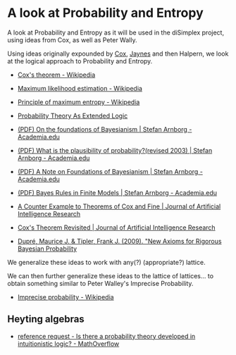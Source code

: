 # A look at Probability and Entropy

A look at Probability and Entropy as it will be used in the diSimplex
project, using ideas from Cox, as well as Peter Wally.

Using ideas originally expounded by
[Cox](https://en.wikipedia.org/wiki/Richard_Threlkeld_Cox),
[Jaynes](https://en.wikipedia.org/wiki/Edwin_Thompson_Jaynes) and then
Halpern, we look at the logical approach to Probability and Entropy.

- [Cox's theorem - Wikipedia](https://en.wikipedia.org/wiki/Cox's_theorem)

- [Maximum likelihood estimation -
  Wikipedia](https://en.wikipedia.org/wiki/Maximum_likelihood_estimation)

- [Principle of maximum entropy -
  Wikipedia](https://en.wikipedia.org/wiki/Principle_of_maximum_entropy)

- [Probability Theory As Extended Logic](https://bayes.wustl.edu/)

- [(PDF) On the foundations of Bayesianism | Stefan Arnborg -
Academia.edu](https://www.academia.edu/95886383/On_the_foundations_of_Bayesianism)

- [(PDF) What is the plausibility of probability?(revised 2003) | Stefan
Arnborg -
Academia.edu](https://www.academia.edu/95886371/What_is_the_plausibility_of_probability_revised_2003_)

- [(PDF) A Note on Foundations of Bayesianism | Stefan Arnborg -
Academia.edu](https://www.academia.edu/95886385/A_Note_on_Foundations_of_Bayesianism)

- [(PDF) Bayes Rules in Finite Models | Stefan Arnborg -
Academia.edu](https://www.academia.edu/77279929/Bayes_Rules_in_Finite_Models)

- [A Counter Example to Theorems of Cox and Fine | Journal of Artificial
  Intelligence
  Research](https://www.jair.org/index.php/jair/article/view/10223)

- [Cox's Theorem Revisited | Journal of Artificial Intelligence
  Research](https://www.jair.org/index.php/jair/article/view/10247)

- [Dupré, Maurice J. & Tipler, Frank J. (2009). "New Axioms for Rigorous
  Bayesian
  Probability](http://projecteuclid.org/download/pdf_1/euclid.ba/1340369856)


We generalize these ideas to work with any(?) (appropriate?) lattice.

We can then further generalize these ideas to the lattice of lattices...
to obtain something similar to Peter Walley's Imprecise Probability.

- [Imprecise probability -
  Wikipedia](https://en.wikipedia.org/wiki/Imprecise_probability)

## Heyting algebras

- [reference request - Is there a probability theory developed in
  intuitionistic logic? -
  MathOverflow](https://mathoverflow.net/questions/139267/is-there-a-probability-theory-developed-in-intuitionistic-logic)